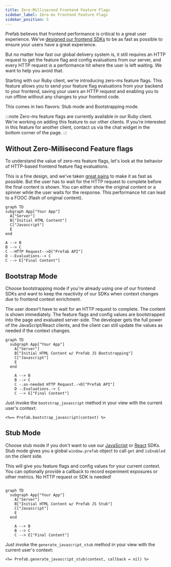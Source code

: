```yaml
---
title: Zero-Millisecond Frontend Feature Flags
sidebar_label: Zero-ms Frontend Feature Flags
sidebar_position: 5
---
```


Prefab believes that frontend performance is critical to a great user experience. We've [designed our frontend SDKs][arch] to be as fast as possible to ensure your users have a great experience.

But no matter how fast our global delivery system is, it still requires an HTTP request to get the feature flag and config evaluations from our server, and every HTTP request is a performance hit where the user is left waiting. We want to help you avoid that.

Starting with our Ruby client, we're introducing zero-ms feature flags. This feature allows you to send your feature flag evaluations from your backend to your frontend, saving your users an HTTP request and enabling you to run offline without any changes to your frontend code.

This comes in two flavors: Stub mode and Bootstrapping mode.

:::note
Zero-ms feature flags are currently available in our Ruby client. We're working on adding this feature to our other clients. If you’re interested in this feature for another client, contact us via the chat widget in the bottom corner of the page.
:::

## Without Zero-Millisecond Feature flags

To understand the value of zero-ms feature flags, let's look at the behavior of HTTP-based frontend feature flag evaluations.

This is a fine design, and we've taken [great pains][arch] to make it as fast as possible. But the user has to wait for the HTTP request to complete before the final content is shown. You can either show the original content or a spinner while the user waits for the response. This performance hit can lead to a FOOC (flash of original content).

```mermaid
graph TD
subgraph App["Your App"]
  A["Server"]
  B["Initial HTML Content"]
  C["Javascript"]
  E
end

A --> B
B --> C
C --HTTP Request-->D["Prefab API"]
D --Evaluations--> C
C --> E["Final Content"]

```

## Bootstrap Mode

Choose bootstrapping mode if you're already using one of our frontend SDKs and want to keep the reactivity of our SDKs when context changes due to frontend context enrichment.

The user doesn't have to wait for an HTTP request to complete. The content is shown immediately. The feature flags and config values are bootstrapped into the page and evaluated server-side. The developer gets the full power of the JavaScript/React clients, and the client can still update the values as needed if the context changes.

```mermaid
graph TD
  subgraph App["Your App"]
    A["Server"]
    B["Initial HTML Content w/ Prefab JS Bootstrapping"]
    C["Javascript"]
    E
  end

    A --> B
    B --> C
    C -.as-needed HTTP Request.->D["Prefab API"]
    D -.Evaluations.-> C
    C --> E["Final Content"]
```

<Tabs groupId="lang">
<TabItem value="ruby" label="Ruby">

Just invoke the `bootstrap_javascript` method in your view with the current user's context:

```erb
<%== Prefab.bootstrap_javascript(context) %>
```

</TabItem>
</Tabs>

## Stub Mode

Choose stub mode if you don't want to use our [JavaScript][js] or [React][react] SDKs. Stub mode gives you a global `window.prefab` object to call `get` and `isEnabled` on the client side.

This will give you feature flags and config values for your current context. You can optionally provide a callback to record experiment exposures or other metrics. No HTTP request or SDK is needed!

```mermaid

graph TD
  subgraph App["Your App"]
    A["Server"]
    B["Initial HTML Content w/ Prefab JS Stub"]
    C["Javascript"]
    E
  end

    A --> B
    B --> C
    C --> E["Final Content"]

```

<Tabs groupId="lang">
<TabItem value="ruby" label="Ruby">

Just invoke the `generate_javascript_stub` method in your view with the current user's context:

```erb
<%= Prefab.generate_javascript_stub(context, callback = nil) %>
```

</TabItem>
</Tabs>

[arch]: ../concepts/frontend-sdks
[js]: ../../sdks/javascript
[react]: ../../sdks/react

